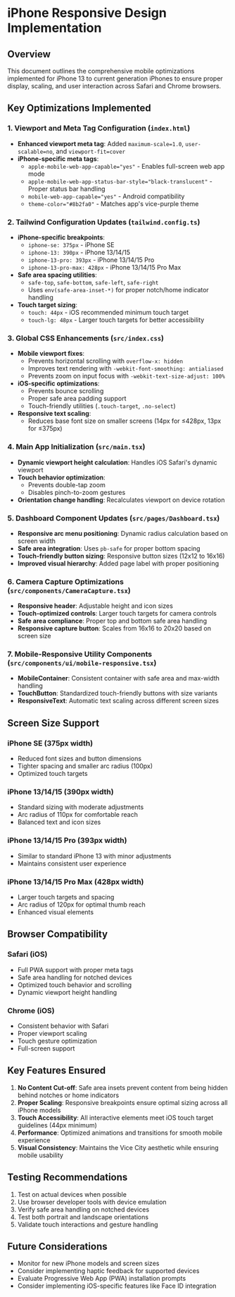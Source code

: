 # iPhone Responsive Design Implementation

## Overview
This document outlines the comprehensive mobile optimizations implemented for iPhone 13 to current generation iPhones to ensure proper display, scaling, and user interaction across Safari and Chrome browsers.

## Key Optimizations Implemented

### 1. Viewport and Meta Tag Configuration (`index.html`)
- **Enhanced viewport meta tag**: Added `maximum-scale=1.0`, `user-scalable=no`, and `viewport-fit=cover`
- **iPhone-specific meta tags**:
  - `apple-mobile-web-app-capable="yes"` - Enables full-screen web app mode
  - `apple-mobile-web-app-status-bar-style="black-translucent"` - Proper status bar handling
  - `mobile-web-app-capable="yes"` - Android compatibility
  - `theme-color="#8b2fa0"` - Matches app's vice-purple theme

### 2. Tailwind Configuration Updates (`tailwind.config.ts`)
- **iPhone-specific breakpoints**:
  - `iphone-se: 375px` - iPhone SE
  - `iphone-13: 390px` - iPhone 13/14/15
  - `iphone-13-pro: 393px` - iPhone 13/14/15 Pro
  - `iphone-13-pro-max: 428px` - iPhone 13/14/15 Pro Max
- **Safe area spacing utilities**:
  - `safe-top`, `safe-bottom`, `safe-left`, `safe-right`
  - Uses `env(safe-area-inset-*)` for proper notch/home indicator handling
- **Touch target sizing**:
  - `touch: 44px` - iOS recommended minimum touch target
  - `touch-lg: 48px` - Larger touch targets for better accessibility

### 3. Global CSS Enhancements (`src/index.css`)
- **Mobile viewport fixes**:
  - Prevents horizontal scrolling with `overflow-x: hidden`
  - Improves text rendering with `-webkit-font-smoothing: antialiased`
  - Prevents zoom on input focus with `-webkit-text-size-adjust: 100%`
- **iOS-specific optimizations**:
  - Prevents bounce scrolling
  - Proper safe area padding support
  - Touch-friendly utilities (`.touch-target`, `.no-select`)
- **Responsive text scaling**:
  - Reduces base font size on smaller screens (14px for ≤428px, 13px for ≤375px)

### 4. Main App Initialization (`src/main.tsx`)
- **Dynamic viewport height calculation**: Handles iOS Safari's dynamic viewport
- **Touch behavior optimization**:
  - Prevents double-tap zoom
  - Disables pinch-to-zoom gestures
- **Orientation change handling**: Recalculates viewport on device rotation

### 5. Dashboard Component Updates (`src/pages/Dashboard.tsx`)
- **Responsive arc menu positioning**: Dynamic radius calculation based on screen width
- **Safe area integration**: Uses `pb-safe` for proper bottom spacing
- **Touch-friendly button sizing**: Responsive button sizes (12x12 to 16x16)
- **Improved visual hierarchy**: Added page label with proper positioning

### 6. Camera Capture Optimizations (`src/components/CameraCapture.tsx`)
- **Responsive header**: Adjustable height and icon sizes
- **Touch-optimized controls**: Larger touch targets for camera controls
- **Safe area compliance**: Proper top and bottom safe area handling
- **Responsive capture button**: Scales from 16x16 to 20x20 based on screen size

### 7. Mobile-Responsive Utility Components (`src/components/ui/mobile-responsive.tsx`)
- **MobileContainer**: Consistent container with safe area and max-width handling
- **TouchButton**: Standardized touch-friendly buttons with size variants
- **ResponsiveText**: Automatic text scaling across different screen sizes

## Screen Size Support

### iPhone SE (375px width)
- Reduced font sizes and button dimensions
- Tighter spacing and smaller arc radius (100px)
- Optimized touch targets

### iPhone 13/14/15 (390px width)
- Standard sizing with moderate adjustments
- Arc radius of 110px for comfortable reach
- Balanced text and icon sizes

### iPhone 13/14/15 Pro (393px width)
- Similar to standard iPhone 13 with minor adjustments
- Maintains consistent user experience

### iPhone 13/14/15 Pro Max (428px width)
- Larger touch targets and spacing
- Arc radius of 120px for optimal thumb reach
- Enhanced visual elements

## Browser Compatibility

### Safari (iOS)
- Full PWA support with proper meta tags
- Safe area handling for notched devices
- Optimized touch behavior and scrolling
- Dynamic viewport height handling

### Chrome (iOS)
- Consistent behavior with Safari
- Proper viewport scaling
- Touch gesture optimization
- Full-screen support

## Key Features Ensured

1. **No Content Cut-off**: Safe area insets prevent content from being hidden behind notches or home indicators
2. **Proper Scaling**: Responsive breakpoints ensure optimal sizing across all iPhone models
3. **Touch Accessibility**: All interactive elements meet iOS touch target guidelines (44px minimum)
4. **Performance**: Optimized animations and transitions for smooth mobile experience
5. **Visual Consistency**: Maintains the Vice City aesthetic while ensuring mobile usability

## Testing Recommendations

1. Test on actual devices when possible
2. Use browser developer tools with device emulation
3. Verify safe area handling on notched devices
4. Test both portrait and landscape orientations
5. Validate touch interactions and gesture handling

## Future Considerations

- Monitor for new iPhone models and screen sizes
- Consider implementing haptic feedback for supported devices
- Evaluate Progressive Web App (PWA) installation prompts
- Consider implementing iOS-specific features like Face ID integration